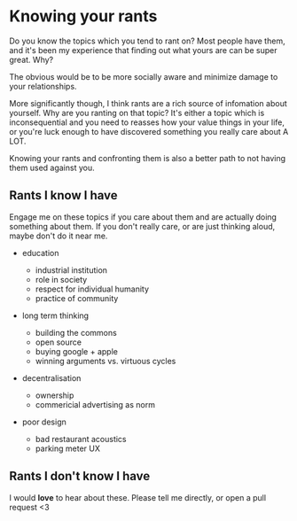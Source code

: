 # Knowing your rants

Do you know the topics which you tend to rant on?
Most people have them, and it's been my experience that finding out what yours are can be super great.
Why? 

The obvious would be to be more socially aware and minimize damage to your relationships.

More significantly though, I think rants are a rich source of infomation about yourself.
Why are you ranting on that topic?
It's either a topic which is inconsequential and you need to reasses how your value things in your life,
or you're luck enough to have discovered something you really care about A LOT.

Knowing your rants and confronting them is also a better path to not having them used against you.

## Rants I know I have

Engage me on these topics if you care about them and are actually doing something about them.
If you don't really care, or are just thinking aloud, maybe don't do it near me.

- education
  - industrial institution
  - role in society
  - respect for individual humanity
  - practice of community

- long term thinking
  - building the commons
  - open source
  - buying google + apple
  - winning arguments vs. virtuous cycles

- decentralisation
  - ownership
  - commericial advertising as norm

- poor design
  - bad restaurant acoustics
  - parking meter UX


## Rants I don't know I have

I would **love** to hear about these.
Please tell me directly, or open a pull request <3




